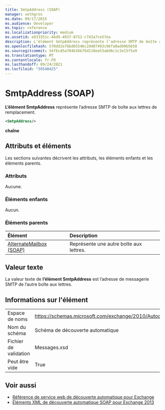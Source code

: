 ```yaml
---
title: SmtpAddress (SOAP)
manager: sethgros
ms.date: 09/17/2015
ms.audience: Developer
ms.topic: reference
ms.localizationpriority: medium
ms.assetid: e833351c-4bd9-4937-8752-c743a7ce57ea
description: L’élément SmtpAddress représente l’adresse SMTP de boîte aux lettres de remplacement.
ms.openlocfilehash: 570dd2e76bd65546c2d407493c96fa0ad99b5658
ms.sourcegitcommit: 54f6cd5a704b36b76d110ee53a6d6c1c3e15f5a9
ms.translationtype: MT
ms.contentlocale: fr-FR
ms.lasthandoff: 09/24/2021
ms.locfileid: "59540425"
---
```

# <a name="smtpaddress-soap"></a>SmtpAddress (SOAP)

**L’élément SmtpAddress** représente l’adresse SMTP de boîte aux lettres de remplacement. 
  
```XML
<SmtpAddress/>
```

**chaîne**

## <a name="attributes-and-elements"></a>Attributs et éléments

Les sections suivantes décrivent les attributs, les éléments enfants et les éléments parents.
  
### <a name="attributes"></a>Attributs

Aucune.
  
### <a name="child-elements"></a>Éléments enfants

Aucun.
  
### <a name="parent-elements"></a>Éléments parents

|**Élément**|**Description**|
|:-----|:-----|
|[AlternateMailbox (SOAP)](alternatemailbox-soap.md) <br/> |Représente une autre boîte aux lettres.  <br/> |
   
## <a name="text-value"></a>Valeur texte

La valeur texte de **l’élément SmtpAddress** est l’adresse de messagerie SMTP de l’autre boîte aux lettres. 
  
## <a name="element-information"></a>Informations sur l'élément

|||
|:-----|:-----|
|Espace de noms  <br/> |https://schemas.microsoft.com/exchange/2010/Autodiscover  <br/> |
|Nom du schéma  <br/> |Schéma de découverte automatique  <br/> |
|Fichier de validation  <br/> |Messages.xsd  <br/> |
|Peut être vide  <br/> |True  <br/> |
   
## <a name="see-also"></a>Voir aussi

- [Référence de service web de découverte automatique pour Exchange](autodiscover-web-service-reference-for-exchange.md)
- [Éléments XML de découverte automatique SOAP pour Exchange 2013](soap-autodiscover-xml-elements-for-exchange-2013.md)

